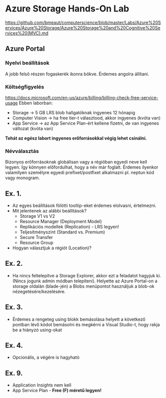 # Azure Storage Hands-On Lab
https://github.com/bmeaut/computerscience/blob/master/Labs/Azure%20Services/Azure%20Storage/Azure%20Storage%20and%20Cognitive%20Services%20(MVC).md

## Azure Portal 
### Nyelvi beállítások
A jobb felső részen fogaskerék ikonra bökve. Érdemes angolra állítani.

### Költségfigyelés
https://docs.microsoft.com/en-us/azure/billing/billing-check-free-service-usage
Ebben laborban:
 - Storage -> 5 GB LRS blob hallgatóknak ingyenes 12 hónapig
 - Computer Vision -> ha free tier-t választood, akkor ingyenes (kvóta van)
 - App Service -> az App Service Plan-ért kellene fizetni, de van ingyenes változat (kvóta van)
 
**Tehát az egész labort ingyenes erőforrásokkal végig lehet csinálni.**

### Névválasztás
Bizonyos erőforrásoknak globálisan vagy a régióban egyedi neve kell legyen. Így könnyen előfordulhat, hogy a név már foglalt. Érdemes ilyenkor valamilyen személyre egyedi prefixet/postfixet alkalmazni pl. neptun kód vagy monogram.

## Ex. 1.
- Az egyes beállítások fölötti tooltip-eket érdemes elolvasni, értelmezni.
- Mit jelentenek az alábbi beállítások?
  - Storage V1 vs V2
  - Resource Manager (Deployment Model)
  - Replikációs modellek (Replication) - LRS legyen!
  - Teljesítményszint (Standard vs. Premium)
  - Secure Transfer
  - Resource Group
- Hogyan választjuk a régiót (Location)?

## Ex. 2.
- Ha nincs feltelepítve a Storage Explorer, akkor ezt a feladatot hagyjuk ki. (Nincs jogunk admin módban telepíteni). Helyette az Azure Portal-on a storage oldalán (blade-jén) a Blobs menüpontot használjuk a blob-ok nézegetésére/kezelésére.

## Ex. 3.
- Érdemes a rengeteg using blokk bemásolása helyett a következő pontban lévő kódot bemásolni és megkérni a Visual Studio-t, hogy rakja be a hiányzó using-okat

## Ex. 4.
- Opcionális, a végére is hagyható

## Ex. 9.
- Application Insights nem kell
- App Service Plan - **Free (F) méretű legyen!**



